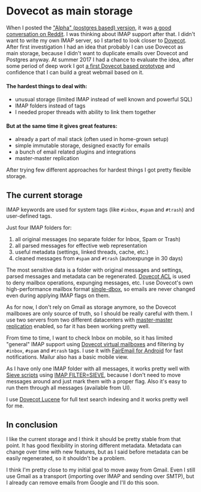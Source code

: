 # Dovecot as main storage

When I posted the ["Alpha" (postgres based) version][alpha], it was [a good conversation on Reddit][reddit]. I was thinking about IMAP support after that. I didn't want to write my own IMAP server, so I started to look closer to [Dovecot][dovecot]. After first investigation I had an idea that probably I can use Dovecot as main storage, because I didn't want to duplicate emails over Dovecot and Postgres anyway. At summer 2017 I had a chance to evaluate the idea, after some period of deep work I got [a first Dovecot based prototype][gh9] and confidence that I can build a great webmail based on it.

[alpha]: /mailur/alpha/
[reddit]: http://redd.it/3t07mv
[gh9]: https://github.com/naspeh/mailur/issues/9
[dovecot]: https://www.dovecot.org/

#### The hardest things to deal with:
- unusual storage (limited IMAP instead of well known and powerful SQL)
- IMAP folders instead of tags
- I needed proper threads with ability to link them together

#### But at the same time it gives great features:
- already a part of mail stack (often used in home-grown setup)
- simple immutable storage, designed exactly for emails
- a bunch of email related plugins and integrations
- master-master replication

After trying few different approaches for hardest things I got pretty flexible storage.

## The current storage
IMAP keywords are used for system tags (like `#inbox`, `#spam` and `#trash`) and user-defined tags.

Just four IMAP folders for:
1. all original messages (no separate folder for Inbox, Spam or Trash)
2. all parsed messages for effective web representation
3. useful metadata (settings, linked threads, cache, etc.)
4. cleaned messages from `#spam` and `#trash` (autoexpunge in 30 days)

The most sensitive data is a folder with original messages and settings, parsed messages and metadata can be regenerated. [Dovecot ACL][dovecot-acl] is used to deny mailbox operations, expunging messages, etc. I use Dovecot's own high-performance mailbox format [single-dbox][dovecot-sdbox], so emails are never changed even during applying IMAP flags on them.

As for now, I don't rely on Gmail as storage anymore, so the Dovecot mailboxes are only source of truth, so I should be really careful with them. I use two servers from two different datacenters with [master-master replication][dovecot-replication] enabled, so far it has been working pretty well.

[dovecot-acl]: https://wiki2.dovecot.org/ACL
[dovecot-sdbox]: https://wiki2.dovecot.org/MailboxFormat/dbox
[dovecot-replication]: https://wiki.dovecot.org/Replication

From time to time, I want to check Inbox on mobile, so it has limited "general" IMAP support using [Dovecot virtual mailboxes][dovecot-virtual] and filtering by `#inbox`, `#spam` and `#trash` tags. I use it with [FairEmail for Android][fairemail] for fast notifications. Mailur also has a basic mobile view.

[dovecot-virtual]: https://wiki.dovecot.org/Plugins/Virtual
[fairemail]: https://email.faircode.eu/

As I have only one IMAP folder with all messages, it works pretty well with [Sieve scripts][sieve-rfc] using [IMAP FILTER=SIEVE][sieve-imap], because I don't need to move messages around and just mark them with a proper flag. Also it's easy to run them through all messages (available from UI).

[sieve-rfc]: https://tools.ietf.org/html/rfc5228
[sieve-imap]: https://wiki2.dovecot.org/Pigeonhole/Sieve/Plugins/IMAPFilterSieve

I use [Dovecot Lucene][dovecot-fts-lucene] for full text search indexing and it works pretty well for me.

[dovecot-fts-lucene]: https://wiki2.dovecot.org/Plugins/FTS/Lucene

## In conclusion
I like the current storage and I think it should be pretty stable from that point. It has good flexibility in storing different metadata. Metadata can change over time with new features, but as I said before metadata can be easily regenerated, so it shouldn't be a problem.

I think I'm pretty close to my initial goal to move away from Gmail. Even I still use Gmail as a transport (importing over IMAP and sending over SMTP), but I already can remove emails from Google and I'll do this soon. 

